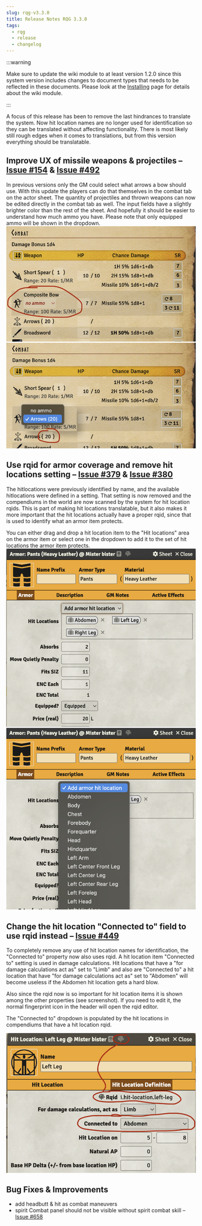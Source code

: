 ```yaml
---
slug: rqg-v3.3.0
title: Release Notes RQG 3.3.0
tags:
  - rqg
  - release
  - changelog
---
```


:::warning

Make sure to update the wiki module to at least version 1.2.0 since this system version includes
changes to document types that needs to be reflected in these documents. Please look at the
[Installing](/rqg-system/getting-started) page for details about the wiki module.

:::

A focus of this release has been to remove the last hindrances to translate the system. Now hit
location names are no longer used for identification so they can be translated without affecting
functionality. There is most likely still rough edges when it comes to translations, but from this
version everything should be translatable.

## Improve UX of missile weapons & projectiles – [Issue #154](https://github.com/sun-dragon-cult/fvtt-system-rqg/issues/154) & [Issue #492](https://github.com/sun-dragon-cult/fvtt-system-rqg/issues/492)

In previous versions only the GM could select what arrows a bow should use. With this update the
players can do that themselves in the combat tab on the actor sheet. The quantity of projectiles and
thrown weapons can now be edited directly in the combat tab as well. The input fields have a
slightly brighter color than the rest of the sheet. And hopefully it should be easier to understand
how much ammo you have. Please note that only equipped ammo will be shown in the dropdown.
![](no-ammo.png) ![](ammo-dropdown.png)

## Use rqid for armor coverage and remove hit locations setting – [Issue #379](https://github.com/sun-dragon-cult/fvtt-system-rqg/issues/379) & [Issue #380](https://github.com/sun-dragon-cult/fvtt-system-rqg/issues/380)

The hitlocations were previously identified by name, and the available hitlocations were defined in
a setting. That setting is now removed and the compendiums in the world are now scanned by the
system for hit location rqids. This is part of making hit locations translatable, but it also makes
it more important that the hit locations actually have a proper rqid, since that is used to identify
what an armor item protects.

You can either drag and drop a hit location item to the "Hit locations" area on the armor item or
select one in the dropdown to add it to the set of hit locations the armor item protects.
![](armor-sheet.png) ![](armor-dropdown.png)

## Change the hit location "Connected to" field to use rqid instead – [Issue #449](https://github.com/sun-dragon-cult/fvtt-system-rqg/issues/449)

To completely remove any use of hit location names for identification, the "Connected to" property
now also uses rqid. A hit location item "Connected to" setting is used in damage calculations. Hit
locations that have a "for damage calculations act as" set to "Limb" and also are "Connected to" a
hit location that have "for damage calculations act as" set to "Abdomen" will become useless if the
Abdomen hit location gets a hard blow.

Also since the rqid now is so important for hit location items it is shown among the other
properties (see screenshot). If you need to edit it, the normal fingerprint icon in the header will
open the rqid editor.

The "Connected to" dropdown is populated by the hit locations in compendiums that have a hit
location rqid.

![](hit-location-connectedto.png)

## Bug Fixes & Improvements

- add headbutt & hit as combat maneuvers
- spirit Combat panel should not be visible without spirit combat skill –
  [Issue #658](https://github.com/sun-dragon-cult/fvtt-system-rqg/issues/658)
